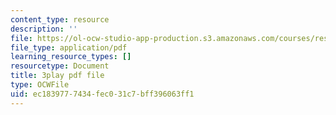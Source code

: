 ```yaml
---
content_type: resource
description: ''
file: https://ol-ocw-studio-app-production.s3.amazonaws.com/courses/res-9-003-brains-minds-and-machines-summer-course-summer-2015/ec1839777434fec031c7bff396063ff1_juRiFivEj8s.pdf
file_type: application/pdf
learning_resource_types: []
resourcetype: Document
title: 3play pdf file
type: OCWFile
uid: ec183977-7434-fec0-31c7-bff396063ff1
---
```


